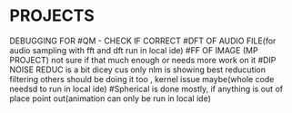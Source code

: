 # PROJECTS

DEBUGGING FOR
#QM - CHECK IF CORRECT
#DFT OF AUDIO FILE(for audio sampling with fft and dft run in local ide)
#FF OF IMAGE (MP PROJECT) not sure if that much enough or needs more work on it
#DIP NOISE REDUC is a bit dicey cus only nlm is showing best reducution filtering others should be doing it too , kernel issue maybe(whole code needsd to run in local ide)
#Spherical is done mostly, if anything is out of place point out(animation can only be run in local ide)

